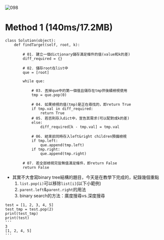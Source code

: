 ![098](https://user-images.githubusercontent.com/103319735/194760058-3b8c6247-976a-44ec-a52b-81119f6c3c55.PNG)

# Method 1 (140ms/17.2MB)
```
class Solution(object):
    def findTarget(self, root, k):

        # 01. 建立一個dictionary儲存滿足條件的值(value和k的差)
        diff_required = {}

        # 02. 儲存root在list中
        que = [root]

        while que:

            # 03. 丟掉que中的第一個值且儲存在tmp供後續檢視使用
            tmp = que.pop(0)

            # 04. 如果檢視的值(tmp)是正在尋找的，即return True
            if tmp.val in diff_required:
                return True
            # 05. 若否則存入dict中，宣告其需求(可以配對成k的差)
            else:
                diff_required[k - tmp.val] = tmp.val

            # 06. 結束前同時存入left&right children預備檢視
            if tmp.left:
                que.append(tmp.left)
            if tmp.right:
                que.append(tmp.right)
                
        # 07. 若全部檢視完皆無值滿足條件，即return False
        return False
```

* 其實不大會寫binary tree結構的題目，今天是在教學下完成的，紀錄幾個重點
  1. `list.pop(i)`可以移除`list[i]`(以下小範例)
  2. `parent.left`&`parent.right`的用法
  3. binary search的方法：廣度搜尋vs.深度搜尋

```
test = [1, 2, 3, 4, 5]
test_tmp = test.pop(2)
print(test_tmp)
print(test)
'''
3
[1, 2, 4, 5]
'''
```
